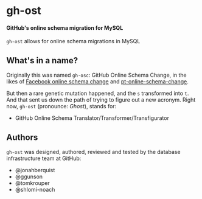 # gh-ost
#### GitHub's online schema migration for MySQL

`gh-ost` allows for online schema migrations in MySQL


## What's in a name?

Originally this was named `gh-osc`: GitHub Online Schema Change, in the likes of [Facebook online schema change](https://www.facebook.com/notes/mysql-at-facebook/online-schema-change-for-mysql/430801045932/) and [pt-online-schema-change](https://www.percona.com/doc/percona-toolkit/2.2/pt-online-schema-change.html).

But then a rare genetic mutation happened, and the `s` transformed into `t`. And that sent us down the path of trying to figure out a new acronym. Right now, `gh-ost` (pronounce: _Ghost_), stands for:
- GitHub Online Schema Translator/Transformer/Transfigurator

## Authors

`gh-ost` was designed, authored, reviewed and tested by the database infrastructure team at GitHub:
- @jonahberquist
- @ggunson
- @tomkrouper
- @shlomi-noach
